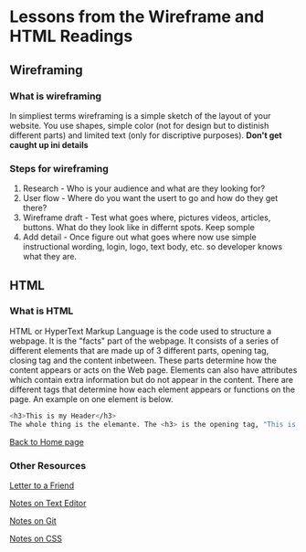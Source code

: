 # Lessons from the Wireframe and HTML Readings

## Wireframing

### What is wireframing  

In simpliest terms wireframing is a simple sketch of the layout of your website. You use shapes, simple color (not for design but to distinish different parts) and limited text (only for discriptive purposes). **Don't get caught up ini details**

### Steps for wireframing

1. Research - Who is your audience and what are they looking for?
2. User flow - Where do you want the usert to go and how do they get there?
3. Wireframe draft - Test what goes where, pictures videos, articles, buttons. What do they look like in differnt spots. Keep somple
4. Add detail - Once figure out what goes where now use simple instructional wording, login, logo, text body, etc. so developer knows what they are.

## HTML

### What is HTML

HTML or HyperText Markup Language is the code used to structure a webpage. It is the "facts" part of the webpage. It consists of a series of different elements that are made up of 3 different parts, opening tag, closing tag and the content inbetween. These parts determine how the content appears or acts on the Web page. Elements can also have attributes which contain extra information but do not appear in the content. There are different tags that determine how each element appears or functions on the page. An example on one element is below.

~~~bash
<h3>This is my Header</h3>
The whole thing is the elemante. The <h3> is the opening tag, "This is my header" is the content and </h3> is the closing tag
~~~

[Back to Home page](README.md)

### Other Resources

[Letter to a Friend](/SummeryForAFriend.md)

[Notes on Text Editor](/TextEditorCommand.md)

[Notes on Git](/GitNotes.md)

[Notes on CSS](/CSSnotes.md)
